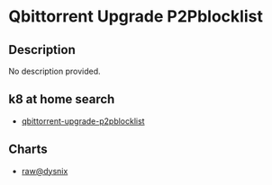 # Qbittorrent Upgrade P2Pblocklist

## Description

No description provided.

## k8 at home search

- [qbittorrent-upgrade-p2pblocklist](https://nanne.dev/k8s-at-home-search/#/qbittorrent-upgrade-p2pblocklist)

## Charts

- [raw@dysnix](https://dysnix.github.io/charts/)
